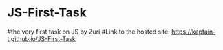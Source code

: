 # JS-First-Task
#the very first task on JS by Zuri
#Link to the hosted site: https://kaptain-t.github.io/JS-First-Task
